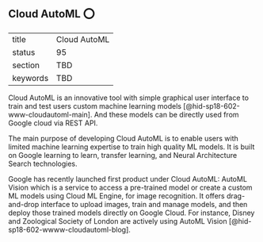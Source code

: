 ## Cloud AutoML :o:


|          |              |
| -------- | ------------ |
| title    | Cloud AutoML |
| status   | 95           |
| section  | TBD          |
| keywords | TBD          |




Cloud AutoML is an innovative tool with simple graphical user
interface to train and test users custom machine learning
models [@hid-sp18-602-www-cloudautoml-main]. And these models can be
directly used from Google cloud via REST API.

The main purpose of developing Cloud AutoML is to enable users with
limited machine learning expertise to train high quality ML models. It
is built on Google learning to learn, transfer learning, and Neural
Architecture Search technologies.

Google has recently launched first product under Cloud AutoML: AutoML
Vision which is a service to access a pre-trained model or create a
custom ML models using Cloud ML Engine, for image recognition. It
offers drag-and-drop interface to upload images, train and manage
models, and then deploy those trained models directly on Google
Cloud. For instance, Disney and Zoological Society of London are
actively using AutoML Vision [@hid-sp18-602-wwww-cloudautoml-blog].
